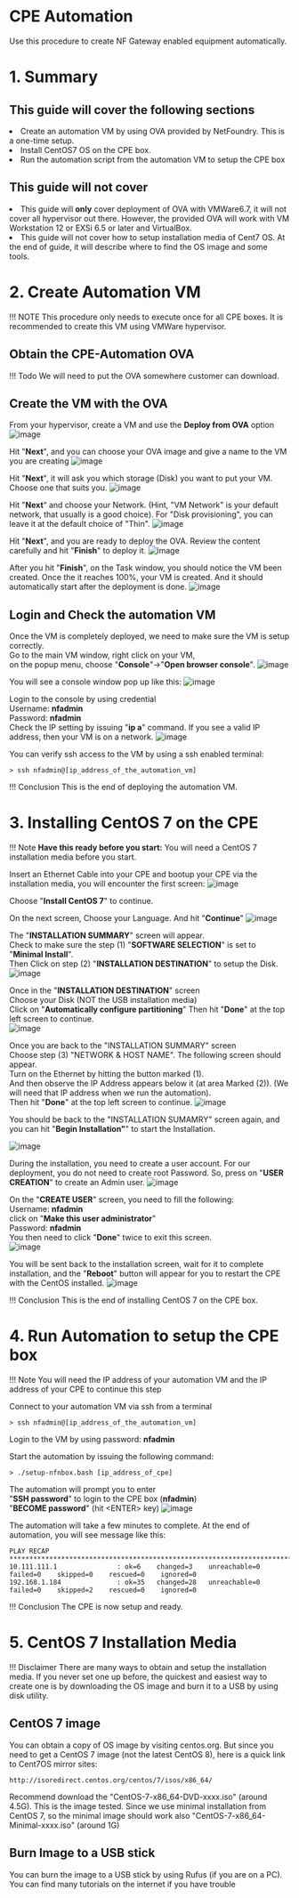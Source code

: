 # CPE Automation

Use this procedure to create NF Gateway enabled equipment automatically.

# 1. Summary

## This guide will cover the following sections
<li>Create an automation VM by using OVA provided by NetFoundry. This is a one-time setup.
<li>Install CentOS7 OS on the CPE box.
<li>Run the automation script from the automation VM to setup the CPE box

## This guide will not cover
<li> This guide will <b>only</b> cover deployment of OVA with VMWare6.7, it will not cover all hypervisor out there. However, the provided OVA will work with VM Workstation 12 or EXSi 6.5 or later and VirtualBox.
<li> This guide will not cover how to setup installation media of Cent7 OS. At the end of guide, it will describe where to find the OS image and some tools.

# 2. Create Automation VM

!!! NOTE
    This procedure only needs to execute once for all CPE boxes. It is recommended to create this VM using VMWare hypervisor. 

## Obtain the CPE-Automation OVA

!!! Todo
    We will need to put the OVA somewhere customer can download.

## Create the VM with the OVA

From your hypervisor, create a VM and use the <b>Deploy from OVA</b> option
![image](../../images/cpe-automation-01.png)

Hit "<b>Next</b>", and you can choose your OVA image and give a name to the VM you are creating
![image](../../images/cpe-automation-02.png)

Hit "<b>Next</b>", it will ask you which storage (Disk) you want to put your VM.  Choose one that suits you.
![image](../../images/cpe-automation-03.png)

Hit "<b>Next</b>“ and choose your Network. (Hint, "VM Network" is your default network, that usually is a good choice). For "Disk provisioning", you can leave it at the default choice of "Thin".
![image](../../images/cpe-automation-04.png)

Hit "<b>Next</b>", and you are ready to deploy the OVA. Review the content carefully and hit "<b>Finish</b>" to deploy it.
![image](../../images/cpe-automation-05.png)

After you hit "<b>Finish</b>", on the Task window, you should notice the VM been created. Once the it reaches 100%, your VM is created.  And it should automatically start after the deployment is done.
![image](../../images/cpe-automation-06.png)

## Login and Check the automation VM

Once the VM is completely deployed, we need to make sure the VM is setup correctly.<br>
Go to the main VM window, right click on your VM,<br>
on the popup menu, choose "<b>Console</b>"->"<b>Open browser console</b>".
![image](../../images/cpe-automation-07.png)

You will see a console window pop up like this:
![image](../../images/cpe-automation-08.png)


Login to the console by using credential <br>
Username: <b>nfadmin</b><br>
Password: <b>nfadmin</b><br>
Check the IP setting by issuing "<b>ip a</b>" command. If you see a valid IP address, then your VM is on a network.
![image](../../images/cpe-automation-09.png)

You can verify ssh access to the VM by using a ssh enabled terminal:

    > ssh nfadmin@[ip_address_of_the_automation_vm]

!!! Conclusion
    This is the end of deploying the automation VM.


# 3. Installing CentOS 7 on the CPE

!!! Note
     <b>Have this ready before you start:</b> You will need a CentOS 7 installation media before you start.
     

Insert an Ethernet Cable into your CPE and bootup your CPE via the installation media, you will encounter the first screen:
![image](../../images/cpe-automation-10.png)

Choose "<b>Install CentOS 7</b>" to continue.<br>

On the next screen, Choose your Language. And hit "<b>Continue</b>"
![image](../../images/cpe-automation-11.png)

The "<b>INSTALLATION SUMMARY</b>" screen will appear.<br>
Check to make sure the step (1) "<b>SOFTWARE SELECTION</b>" is set to "<b>Minimal Install</b>".<br>
Then Click on step (2) "<b>INSTALLATION DESTINATION</b>" to setup the Disk.
![image](../../images/cpe-automation-12.png)

Once in the "<b>INSTALLATION DESTINATION</b>" screen<br>
Choose your Disk (NOT the USB installation media)<br>
Click on "<b>Automatically configure partitioning</b>"
Then hit "<b>Done</b>" at the top left screen to continue.  
![image](../../images/cpe-automation-13.png)

Once you are back to the "INSTALLATION SUMMARY" screen<br>
Choose step (3) "NETWORK & HOST NAME". The following screen should appear.<br>
Turn on the Ethernet by hitting the button marked (1).<br>
And then observe the IP Address appears below it (at area Marked (2)). (We will need that IP address when we run the automation).<br>
Then hit "<b>Done</b>" at the top left screen to continue.
![image](../../images/cpe-automation-14.png)


You should be back to the "INSTALLATION SUMAMRY" screen again, and you can hit "<b>Begin Installation"</b>" to start the Installation.

![image](../../images/cpe-automation-15.png)

During the installation, you need to create a user account. For our deployment, you do not need to create root Password. So, press on "<b>USER CREATION</b>" to create an Admin user.
![image](../../images/cpe-automation-16.png)

On the "<b>CREATE USER</b>" screen, you need to fill the following:<br>
Username: <b>nfadmin</b><br>
click on "<b>Make this user administrator</b>"<br>
Password: <b>nfadmin</b><br>
You then need to click "<b>Done</b>" twice to exit this screen.  
![image](../../images/cpe-automation-17.png)

You will be sent back to the installation screen, wait for it to complete installation, and the "<b>Reboot</b>" button will appear for you to restart the CPE with the CentOS installed.
![image](../../images/cpe-automation-18.png)

!!! Conclusion
    This is the end of installing CentOS 7 on the CPE box.


# 4. Run Automation to setup the CPE box

!!! Note
     You will need the IP address of your automation VM and the IP address of your CPE to continue this step

Connect to your automation VM via ssh from a terminal

    > ssh nfadmin@[ip_address_of_the_automation_vm]

Login to the VM by using password: <b>nfadmin</b>

Start the automation by issuing the following command:

    > ./setup-nfnbox.bash [ip_address_of_cpe]

The automation will prompt you to enter<br>
"<b>SSH password</b>" to login to the CPE box (<b>nfadmin</b>)<br>
"<b>BECOME password</b>" (hit <ENTER\> key)
![image](../../images/cpe-automation-19.png)

The automation will take a few minutes to complete. At the end of automation, you will see message like this:

```
PLAY RECAP ******************************************************************************************************************
10.111.111.1               : ok=6    changed=3    unreachable=0    failed=0    skipped=0    rescued=0    ignored=0
192.168.1.184              : ok=35   changed=28   unreachable=0    failed=0    skipped=2    rescued=0    ignored=0
```

!!! Conclusion
    The CPE is now setup and ready.


# 5. CentOS 7 Installation Media

!!! Disclaimer
    There are many ways to obtain and setup the installation media. If you never set one up before, the quickest and easiest way to create one is by downloading the OS image and burn it to a USB by using disk utility.

## CentOS 7 image

You can obtain a copy of OS image by visiting centos.org. But since you need to get a CentOS 7 image (not the latest CentOS 8), here is a quick link to Cent7OS mirror sites: <br>

```
http://isoredirect.centos.org/centos/7/isos/x86_64/
```

Recommend download the "CentOS-7-x86_64-DVD-xxxx.iso" (around 4.5G). This is the image tested.  Since we use minimal installation from CentOS 7, so the minimal image should work also "CentOS-7-x86_64-Minimal-xxxx.iso" (around 1G)<br>

## Burn Image to a USB stick

You can burn the image to a USB stick by using Rufus (if you are on a PC). You can find many tutorials on the internet if you have trouble
